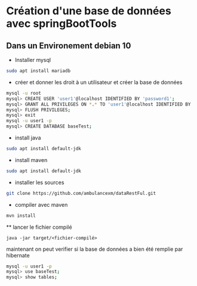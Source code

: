 # Création d'une base de données avec springBootTools

## Dans un Environement debian 10

* Installer mysql 
```bash
sudo apt install mariadb
```

* créer et donner les droit à un utilisateur et créer la base de données 
```bash
mysql -u root
mysql> CREATE USER 'user1'@localhost IDENTIFIED BY 'password1';
mysql> GRANT ALL PRIVILEGES ON *.* TO 'user1'@localhost IDENTIFIED BY 'password1';
mysql> FLUSH PRIVILEGES;
mysql> exit
mysql -u user1 -p
mysql> CREATE DATABASE baseTest;
```
* install java
```bash
sudo apt install default-jdk
```

* install maven
```bash
sudo apt install default-jdk
```

* installer les sources
```bash
git clone https://github.com/ambulancexm/dataRestFul.git
```

* compiler avec maven  
```bash
mvn install
```

** lancer le fichier compilé
``` terminal
java -jar target/<fichier-compilé>
```

maintenant on peut verifier si la base de données a bien été remplie par hibernate 
```bash
mysql -u user1 -p
mysql> use baseTest;
mysql> show tables;

```

